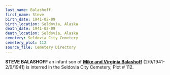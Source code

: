 ```yaml
---
last_name: Balashoff
first_name: Steve
birth_date: 1941-02-09
birth_location: Seldovia, Alaska
death_date: 1941-02-09
death_location: Seldovia, Alaska
cemetery: Seldovia City Cemetery
cemetery_plot: 112
source_file: Cemetery Directory
---
```

**STEVE BALASHOFF** an infant son of [**Mike and Virginia Balashoff**](./Balashoff_Mikkel_Jr.md) (2/9/1941-2/9/1941) is interred in the Seldovia City Cemetery, Plot # 112.


